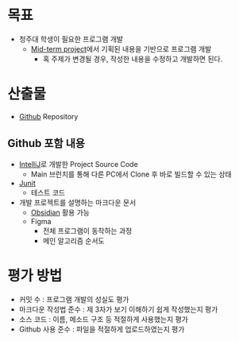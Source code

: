 # 목표
- 청주대 학생이 필요한 프로그램 개발
	- [Mid-term project](Mid-term%20project.md)에서 기획된 내용을 기반으로 프로그램 개발
		- 혹 주제가 변경될 경우, 작성한 내용을 수정하고 개발하면 된다.

# 산출물
- [Github](../Utils/Github.md) Repository

## Github 포함 내용
- [IntelliJ](../Utils/IntelliJ.md)로 개발한 Project Source Code
	- Main 브런치를 통해 다른 PC에서 Clone 후 바로 빌드할 수 있는 상태
- [Junit](../Utils/Junit.md)
	- 테스트 코드
- 개발 프로젝트를 설명하는 마크다운 문서
	- [Obsidian](../Utils/Obsidian.md) 활용 가능
	- Figma
		- 전체 프로그램이 동작하는 과정
		- 메인 알고리즘 순서도

# 평가 방법
- 커밋 수 : 프로그램 개발의 성실도 평가
- 마크다운 작성법 준수 : 제 3자가 보기 이해하기 쉽게 작성했는지 평가
- 소스 코드 : 이름, 메소드 구조 등 적절하게 사용했는지 평가
- Github 사용 준수 : 파일을 적절하게 업로드하였는지 평가